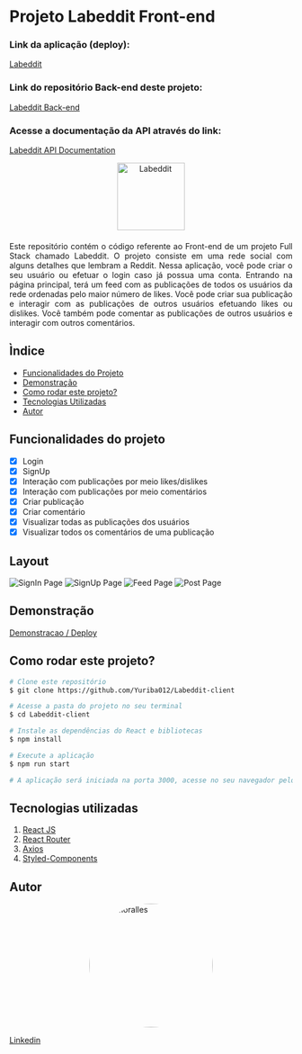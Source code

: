 # Projeto Labeddit Front-end

### Link da aplicação (deploy):
[Labeddit](https://labeddit-client-side-media.surge.sh/)

### Link do repositório Back-end deste projeto:
[Labeddit Back-end](https://github.com/Yuriba012/Labeddit-backend)

### Acesse a documentação da API através do link: 
[Labeddit API Documentation](https://documenter.getpostman.com/view/25826645/2s93m611yx)

<div style="display: flex;justify-content:center;">
<img style="text-align:center;width:120px" src="./src/assets/logo.png" alt="Labeddit" style="width: 220px; border-radius: 110px;"/>
</div>
<div style="text-align:justify; margin: 20px 0">
Este repositório contém o código referente ao Front-end de um projeto Full Stack chamado Labeddit.
O projeto consiste em uma rede social com alguns detalhes que lembram a Reddit. Nessa aplicação, você pode criar o seu usuário ou efetuar o login caso já possua uma conta. Entrando na página principal, terá um feed com as publicações de todos os usuários da rede ordenadas pelo maior número de likes. Você pode criar sua publicação e interagir com as publicações de outros usuários efetuando likes ou dislikes. Você também pode comentar as publicações de outros usuários e interagir com outros comentários.
</div>

## Ìndice

- <a href="#funcionalidades">Funcionalidades do Projeto</a>
- <a href="#demonstracao">Demonstração</a>
- <a href="#rodar">Como rodar este projeto?</a>
- <a href="#tecnologias">Tecnologias Utilizadas</a>
- <a href="#autor">Autor</a>

## Funcionalidades do projeto

- [x] Login
- [x] SignUp
- [x] Interação com publicações por meio likes/dislikes
- [x] Interação com publicações por meio comentários
- [x] Criar publicação
- [x] Criar comentário
- [x] Visualizar todas as publicações dos usuários
- [x] Visualizar todos os comentários de uma publicação

## Layout

![SignIn Page](./src/assets/signinPage.jpg)
![SignUp Page](./src/assets/signupPage.jpg)
![Feed Page](./src/assets/feedPage.jpg)
![Post Page](./src/assets/postPage.jpg)

## Demonstração

[Demonstracao / Deploy](https://labeddit-client-side-media.surge.sh/)

## Como rodar este projeto?

```bash
# Clone este repositório
$ git clone https://github.com/Yuriba012/Labeddit-client

# Acesse a pasta do projeto no seu terminal
$ cd Labeddit-client

# Instale as dependências do React e bibliotecas
$ npm install

# Execute a aplicação
$ npm run start

# A aplicação será iniciada na porta 3000, acesse no seu navegador pelo endereço: http://localhost:3000
```

## Tecnologias utilizadas

1. [React JS](https://pt-br.reactjs.org/)
2. [React Router](https://reactrouter.com/en/main)
3. [Axios](https://axios-http.com/ptbr/docs/intro)
4. [Styled-Components](https://styled-components.com/)

## Autor

<div style="display: flex;justify-content:center;">
<img src="https://media.licdn.com/dms/image/D4D03AQGRDaGGibo_9w/profile-displayphoto-shrink_800_800/0/1678072127127?e=1690416000&v=beta&t=YzhLo3Gs9nYxZHqp_nk7WdOBRqNE7B9RJ5rP7oAfyCI" alt="Yuri Moralles" style="width: 220px; border-radius: 110px;"/>
</div>

[Linkedin](https://www.linkedin.com/in/yuri-moralles-ab752291/)